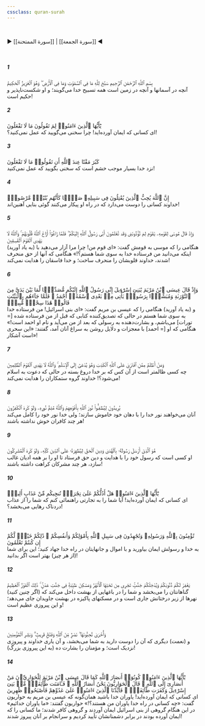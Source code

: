 ```yaml
---
cssclass: quran-surah
---
```

<br>

▶ [[سورة الممتحنة]] | [[سورة الجمعة]] ◀

<br>

##### 1

<span class="ayah">بِسْمِ ٱللَّهِ ٱلرَّحْمَٰنِ ٱلرَّحِيمِ سَبَّحَ لِلَّهِ مَا فِى ٱلسَّمَٰوَٰتِ وَمَا فِى ٱلْأَرْضِ ۖ وَهُوَ ٱلْعَزِيزُ ٱلْحَكِيمُ</span>
<br><span class="ayah_translation">آنچه در آسمانها و آنچه در زمین است همه تسبیح خدا می‌گویند؛ و او شکست‌ناپذیر و حکیم است!</span>

##### 2

<span class="ayah">يَٰٓأَيُّهَا ٱلَّذِينَ ءَامَنُوا۟ لِمَ تَقُولُونَ مَا لَا تَفْعَلُونَ</span>
<br><span class="ayah_translation">ای کسانی که ایمان آورده‌اید! چرا سخنی می‌گویید که عمل نمی‌کنید؟!</span>

##### 3

<span class="ayah">كَبُرَ مَقْتًا عِندَ ٱللَّهِ أَن تَقُولُوا۟ مَا لَا تَفْعَلُونَ</span>
<br><span class="ayah_translation">نزد خدا بسیار موجب خشم است که سخنی بگویید که عمل نمی‌کنید!</span>

##### 4

<span class="ayah">إِنَّ ٱللَّهَ يُحِبُّ ٱلَّذِينَ يُقَٰتِلُونَ فِى سَبِيلِهِۦ صَفًّۭا كَأَنَّهُم بُنْيَٰنٌۭ مَّرْصُوصٌۭ</span>
<br><span class="ayah_translation">خداوند کسانی را دوست می‌دارد که در راه او پیکار می‌کنند گوئی بنایی آهنین‌اند!</span>

##### 5

<span class="ayah">وَإِذْ قَالَ مُوسَىٰ لِقَوْمِهِۦ يَٰقَوْمِ لِمَ تُؤْذُونَنِى وَقَد تَّعْلَمُونَ أَنِّى رَسُولُ ٱللَّهِ إِلَيْكُمْ ۖ فَلَمَّا زَاغُوٓا۟ أَزَاغَ ٱللَّهُ قُلُوبَهُمْ ۚ وَٱللَّهُ لَا يَهْدِى ٱلْقَوْمَ ٱلْفَٰسِقِينَ</span>
<br><span class="ayah_translation">(به یاد آورید) هنگامی را که موسی به قومش گفت: «ای قوم من! چرا مرا آزار می‌دهید با اینکه می‌دانید من فرستاده خدا به سوی شما هستم؟!» هنگامی که آنها از حق منحرف شدند، خداوند قلوبشان را منحرف ساخت؛ و خدا فاسقان را هدایت نمی‌کند!</span>

##### 6

<span class="ayah">وَإِذْ قَالَ عِيسَى ٱبْنُ مَرْيَمَ يَٰبَنِىٓ إِسْرَٰٓءِيلَ إِنِّى رَسُولُ ٱللَّهِ إِلَيْكُم مُّصَدِّقًۭا لِّمَا بَيْنَ يَدَىَّ مِنَ ٱلتَّوْرَىٰةِ وَمُبَشِّرًۢا بِرَسُولٍۢ يَأْتِى مِنۢ بَعْدِى ٱسْمُهُۥٓ أَحْمَدُ ۖ فَلَمَّا جَآءَهُم بِٱلْبَيِّنَٰتِ قَالُوا۟ هَٰذَا سِحْرٌۭ مُّبِينٌۭ</span>
<br><span class="ayah_translation">و (به یاد آورید) هنگامی را که عیسی بن مریم گفت: «ای بنی اسرائیل! من فرستاده خدا به سوی شما هستم در حالی که تصدیق‌کننده کتابی که قبل از من فرستاده شده [= تورات‌] می‌باشم، و بشارت‌دهنده به رسولی که بعد از من می‌آید و نام او احمد است!» هنگامی که او [= احمد] با معجزات و دلایل روشن به سراغ آنان آمد، گفتند: «این سحری است آشکار»!</span>

##### 7

<span class="ayah">وَمَنْ أَظْلَمُ مِمَّنِ ٱفْتَرَىٰ عَلَى ٱللَّهِ ٱلْكَذِبَ وَهُوَ يُدْعَىٰٓ إِلَى ٱلْإِسْلَٰمِ ۚ وَٱللَّهُ لَا يَهْدِى ٱلْقَوْمَ ٱلظَّٰلِمِينَ</span>
<br><span class="ayah_translation">چه کسی ظالمتر است از آن کس که بر خدا دروغ بسته در حالی که دعوت به اسلام می‌شود؟! خداوند گروه ستمکاران را هدایت نمی‌کند!</span>

##### 8

<span class="ayah">يُرِيدُونَ لِيُطْفِـُٔوا۟ نُورَ ٱللَّهِ بِأَفْوَٰهِهِمْ وَٱللَّهُ مُتِمُّ نُورِهِۦ وَلَوْ كَرِهَ ٱلْكَٰفِرُونَ</span>
<br><span class="ayah_translation">آنان می‌خواهند نور خدا را با دهان خود خاموش سازند؛ ولی خدا نور خود را کامل می‌کند هر چند کافران خوش نداشته باشند!</span>

##### 9

<span class="ayah">هُوَ ٱلَّذِىٓ أَرْسَلَ رَسُولَهُۥ بِٱلْهُدَىٰ وَدِينِ ٱلْحَقِّ لِيُظْهِرَهُۥ عَلَى ٱلدِّينِ كُلِّهِۦ وَلَوْ كَرِهَ ٱلْمُشْرِكُونَ</span>
<br><span class="ayah_translation">او کسی است که رسول خود را با هدایت و دین حق فرستاد تا او را بر همه ادیان غالب سازد، هر چند مشرکان کراهت داشته باشند!</span>

##### 10

<span class="ayah">يَٰٓأَيُّهَا ٱلَّذِينَ ءَامَنُوا۟ هَلْ أَدُلُّكُمْ عَلَىٰ تِجَٰرَةٍۢ تُنجِيكُم مِّنْ عَذَابٍ أَلِيمٍۢ</span>
<br><span class="ayah_translation">ای کسانی که ایمان آورده‌اید! آیا شما را به تجارتی راهنمائی کنم که شما را از عذاب دردناک رهایی می‌بخشد؟!</span>

##### 11

<span class="ayah">تُؤْمِنُونَ بِٱللَّهِ وَرَسُولِهِۦ وَتُجَٰهِدُونَ فِى سَبِيلِ ٱللَّهِ بِأَمْوَٰلِكُمْ وَأَنفُسِكُمْ ۚ ذَٰلِكُمْ خَيْرٌۭ لَّكُمْ إِن كُنتُمْ تَعْلَمُونَ</span>
<br><span class="ayah_translation">به خدا و رسولش ایمان بیاورید و با اموال و جانهایتان در راه خدا جهاد کنید؛ این برای شما (از هر چیز) بهتر است اگر بدانید!</span>

##### 12

<span class="ayah">يَغْفِرْ لَكُمْ ذُنُوبَكُمْ وَيُدْخِلْكُمْ جَنَّٰتٍۢ تَجْرِى مِن تَحْتِهَا ٱلْأَنْهَٰرُ وَمَسَٰكِنَ طَيِّبَةًۭ فِى جَنَّٰتِ عَدْنٍۢ ۚ ذَٰلِكَ ٱلْفَوْزُ ٱلْعَظِيمُ</span>
<br><span class="ayah_translation">(اگر چنین کنید) گناهانتان را می‌بخشد و شما را در باغهایی از بهشت داخل می‌کند که نهرها از زیر درختانش جاری است و در مسکنهای پاکیزه در بهشت جاویدان جای می‌دهد؛ و این پیروزی عظیم است!</span>

##### 13

<span class="ayah">وَأُخْرَىٰ تُحِبُّونَهَا ۖ نَصْرٌۭ مِّنَ ٱللَّهِ وَفَتْحٌۭ قَرِيبٌۭ ۗ وَبَشِّرِ ٱلْمُؤْمِنِينَ</span>
<br><span class="ayah_translation">و (نعمت) دیگری که آن را دوست دارید به شما می‌بخشد، و آن یاری خداوند و پیروزی نزدیک است؛ و مؤمنان را بشارت ده (به این پیروزی بزرگ)!</span>

##### 14

<span class="ayah">يَٰٓأَيُّهَا ٱلَّذِينَ ءَامَنُوا۟ كُونُوٓا۟ أَنصَارَ ٱللَّهِ كَمَا قَالَ عِيسَى ٱبْنُ مَرْيَمَ لِلْحَوَارِيِّۦنَ مَنْ أَنصَارِىٓ إِلَى ٱللَّهِ ۖ قَالَ ٱلْحَوَارِيُّونَ نَحْنُ أَنصَارُ ٱللَّهِ ۖ فَـَٔامَنَت طَّآئِفَةٌۭ مِّنۢ بَنِىٓ إِسْرَٰٓءِيلَ وَكَفَرَت طَّآئِفَةٌۭ ۖ فَأَيَّدْنَا ٱلَّذِينَ ءَامَنُوا۟ عَلَىٰ عَدُوِّهِمْ فَأَصْبَحُوا۟ ظَٰهِرِينَ</span>
<br><span class="ayah_translation">ای کسانی که ایمان آورده‌اید! یاوران خدا باشید همان‌گونه که عیسی بن مریم به حواریون گفت: «چه کسانی در راه خدا یاوران من هستند؟!» حواریون گفتند: «ما یاوران خدائیم» در این هنگام گروهی از بنی اسرائیل ایمان آوردند و گروهی کافر شدند؛ ما کسانی را که ایمان آورده بودند در برابر دشمنانشان تأیید کردیم و سرانجام بر آنان پیروز شدند!</span>

